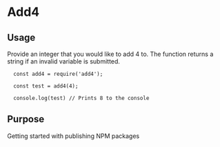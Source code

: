 # Add4

## Usage

Provide an integer that you would like to add 4 to. The function returns a string if an invalid variable is submitted.

```
  const add4 = require('add4');

  const test = add4(4);

  console.log(test) // Prints 8 to the console
```

## Purpose

Getting started with publishing NPM packages


